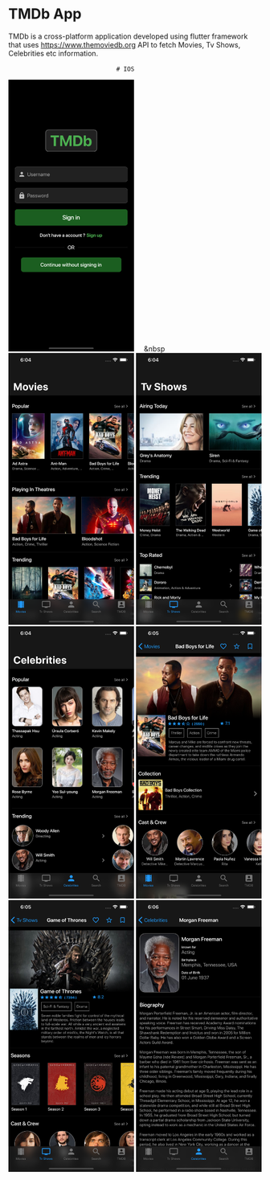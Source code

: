 # TMDb App

TMDb is a cross-platform application developed using flutter framework that uses https://www.themoviedb.org API 
to fetch Movies, Tv Shows, Celebrities etc information.


                        
                                  # IOS
                        
<img src="Images/iOS/1.png" width="250">&nbsp;&nbsp;&nbsp;&nbsp;&nbsp;&nbsp  <img src="Images/iOS/2.png" width="250">  <img src="Images/iOS/3.png" width="250">
<img src="Images/iOS/4.png" width="250">  <img src="Images/iOS/5.png" width="250">  <img src="Images/iOS/6.png" width="250">
<img src="Images/iOS/7.png" width="250">
